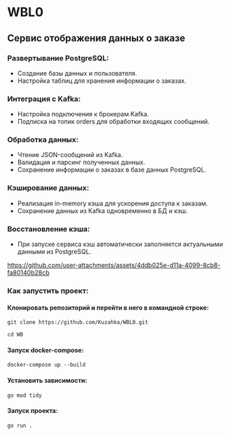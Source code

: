 # WBL0
## Сервис отображения данных о заказе
### Развертывание PostgreSQL:

- Создание базы данных и пользователя.
- Настройка таблиц для хранения информации о заказах.
### Интеграция с Kafka:

- Настройка подключения к брокерам Kafka.
- Подписка на топик orders для обработки входящих сообщений.
### Обработка данных:

- Чтение JSON-сообщений из Kafka.
- Валидация и парсинг полученных данных.
- Сохранение информации о заказах в базе данных PostgreSQL.
### Кэширование данных:

- Реализация in-memory кэша для ускорения доступа к заказам.
- Сохранение данных из Kafka одновременно в БД и кэш.
### Восстановление кэша:

- При запуске сервиса кэш автоматически заполняется актуальными данными из PostgreSQL.

https://github.com/user-attachments/assets/4ddb025e-d11a-4099-8cb8-fa80140b28cb

### Как запустить проект:

#### Клонировать репозиторий и перейти в него в командной строке:

```
git clone https://github.com/Kuzahka/WBL0.git
```

```
cd WB
```

#### Запуск docker-compose:

```
docker-compose up --build
```

#### Установить зависимости:

```
go mod tidy
```

#### Запуск проекта:

```
go run .
```
